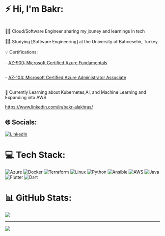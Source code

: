 # ⚡ Hi, I'm Bakr:
<br>👨‍💻 Cloud/Software Engineer sharing my jouney and learnings in tech </br><br>👨‍🎓 Studying [Software Engineering] at the University of Bahcesehir, Turkey.</br>
<br>💡 Certifications:</br>
<br>- [AZ-900: Microsoft Certified Azure Fundamentals](https://learn.microsoft.com/en-us/certifications/azure-fundamentals/) </br>

<br>- [AZ-104: Microsoft Certified Azure Administrator Associate](https://learn.microsoft.com/en-us/certifications/azure-administrator/) </br>

<br>💭 Currently Learning about Kubernetes,AI, and Machine Learning and Expanding into AWS.</br>

https://www.linkedin.com/in/bakr-alakhras/
## 🌐 Socials:
[![LinkedIn](https://img.shields.io/badge/LinkedIn-%230077B5.svg?logo=linkedin&logoColor=white)](https://www.linkedin.com/in/bakr-alakhras/) 

# 💻 Tech Stack:
![Azure](https://img.shields.io/badge/azure-%230072C6.svg?style=for-the-badge&logo=microsoftazure&logoColor=white)
![Docker](https://img.shields.io/badge/docker-%230db7ed.svg?style=for-the-badge&logo=docker&logoColor=white)
![Terraform](https://img.shields.io/badge/terraform-%235835CC.svg?style=for-the-badge&logo=terraform&logoColor=white)
![Linux](https://img.shields.io/badge/Linux-FCC624?style=for-the-badge&logo=linux&logoColor=black)
![Python](https://img.shields.io/badge/python-3670A0?style=for-the-badge&logo=python&logoColor=ffdd54)
![Ansible](https://img.shields.io/badge/ansible-%231A1918.svg?style=for-the-badge&logo=ansible&logoColor=white)
![AWS](https://img.shields.io/badge/AWS-%23FF9900.svg?style=for-the-badge&logo=amazon-aws&logoColor=white)
![Java](https://img.shields.io/badge/java-%23ED8B00.svg?style=for-the-badge&logo=openjdk&logoColor=white) 
![Flutter](https://img.shields.io/badge/Flutter-%2302569B.svg?style=for-the-badge&logo=Flutter&logoColor=white)
![Dart](https://img.shields.io/badge/dart-%230175C2.svg?style=for-the-badge&logo=dart&logoColor=white) 

# 📊 GitHub Stats:
![](https://github-readme-stats.vercel.app/api/top-langs/?username=bakralakhras&theme=monokai&hide_border=false&include_all_commits=false&count_private=false&layout=compact)

---
[![](https://visitcount.itsvg.in/api?id=bakralakhras&icon=0&color=4)](https://visitcount.itsvg.in)

<!-- Proudly created with GPRM ( https://gprm.itsvg.in ) -->
